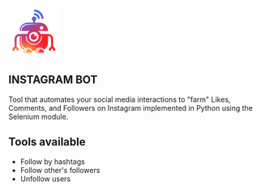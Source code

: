<img src='https://github.com/ahlawataman/InstagramBot/blob/main/InstagramBot.png' width=100 height=100>
<h2> INSTAGRAM BOT </h2>
<p>Tool that automates your social media interactions to "farm" Likes, Comments, and Followers on Instagram implemented in Python using the Selenium module.</p>

## Tools available
<ul>
  <li>Follow by hashtags</li>
  <li>Follow other's followers</li>
  <li>Unfollow users</li>
</ul>
